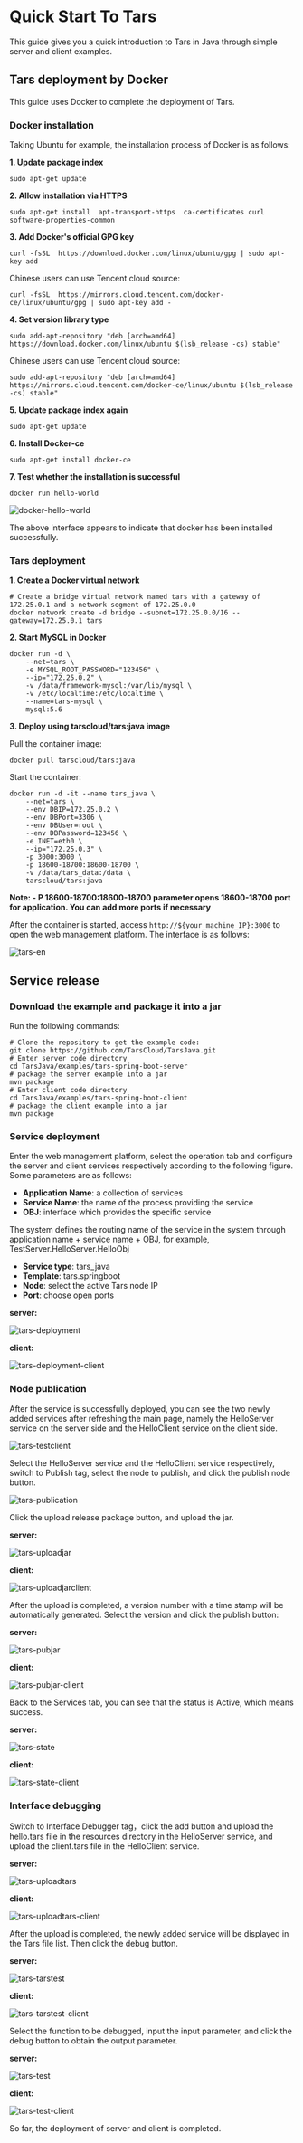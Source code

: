 # Quick Start To Tars

This guide gives you a quick introduction to Tars in Java through simple server and client examples.

## Tars deployment by Docker

This guide uses Docker to complete the deployment of Tars.

### Docker installation

Taking Ubuntu for example, the installation process of Docker is as follows:

**1. Update package index**

```text
sudo apt-get update
```

**2. Allow installation via HTTPS**

```
sudo apt-get install  apt-transport-https  ca-certificates curl  software-properties-common
```

**3. Add Docker's official GPG key**

```
curl -fsSL  https://download.docker.com/linux/ubuntu/gpg | sudo apt-key add
```

Chinese users can use Tencent cloud source:

```text
curl -fsSL  https://mirrors.cloud.tencent.com/docker-ce/linux/ubuntu/gpg | sudo apt-key add -
```

**4. Set version library type**

```
sudo add-apt-repository "deb [arch=amd64]  https://download.docker.com/linux/ubuntu $(lsb_release -cs) stable" 
```

Chinese users can use Tencent cloud source:

```text
sudo add-apt-repository "deb [arch=amd64] https://mirrors.cloud.tencent.com/docker-ce/linux/ubuntu $(lsb_release -cs) stable" 
```

**5.  Update package index again**

```text
sudo apt-get update
```

**6. Install Docker-ce** 

```
sudo apt-get install docker-ce
```

**7. Test whether the installation is successful** 

```
docker run hello-world
```

![docker-hello-world](images/docker-hello-world.png)

The above interface appears to indicate that docker has been installed successfully.



### Tars deployment

**1. Create a Docker virtual network**

```text
# Create a bridge virtual network named tars with a gateway of 172.25.0.1 and a network segment of 172.25.0.0
docker network create -d bridge --subnet=172.25.0.0/16 --gateway=172.25.0.1 tars
```

**2. Start MySQL in Docker**

```text
docker run -d \
    --net=tars \
    -e MYSQL_ROOT_PASSWORD="123456" \
    --ip="172.25.0.2" \
    -v /data/framework-mysql:/var/lib/mysql \
    -v /etc/localtime:/etc/localtime \
    --name=tars-mysql \
    mysql:5.6
```

**3. Deploy using tarscloud/tars:java image**

Pull the container image:

```text
docker pull tarscloud/tars:java
```

Start the container:

```text
docker run -d -it --name tars_java \
    --net=tars \
    --env DBIP=172.25.0.2 \
    --env DBPort=3306 \
    --env DBUser=root \
    --env DBPassword=123456 \
    -e INET=eth0 \
    --ip="172.25.0.3" \
    -p 3000:3000 \
    -p 18600-18700:18600-18700 \
    -v /data/tars_data:/data \
    tarscloud/tars:java
```

**Note: - P 18600-18700:18600-18700 parameter opens 18600-18700 port for application. You can add more ports if necessary**



After the container is started, access `http://${your_machine_IP}:3000` to open the web management platform. The interface is as follows:

![tars-en](images/tars-en.png)



## Service release

### Download the example and package it into a jar

Run the following commands:

```text
# Clone the repository to get the example code:
git clone https://github.com/TarsCloud/TarsJava.git
# Enter server code directory
cd TarsJava/examples/tars-spring-boot-server
# package the server example into a jar
mvn package
# Enter client code directory
cd TarsJava/examples/tars-spring-boot-client
# package the client example into a jar
mvn package
```



### Service deployment

Enter the web management platform, select the operation tab and configure the server and client services respectively according to  the following figure. Some parameters are as follows:

- **Application Name**: a collection of services
- **Service Name**: the name of the process providing the service
- **OBJ**: interface which provides the specific service

The system defines the routing name of the service in the system through application name + service name + OBJ, for example, TestServer.HelloServer.HelloObj

- **Service type**: tars_java
- **Template**: tars.springboot
- **Node**: select the active Tars node IP
- **Port**: choose open ports

**server:**

![tars-deployment](images/tars-deployment.png)

**client:**

![tars-deployment-client](images/tars-deployment-client.png)



### Node publication

After the service is successfully deployed, you can see the two newly added services after refreshing the main page, namely the HelloServer service on the server side and the HelloClient service on the client side.

![tars-testclient](images/tars-testclient.png)



Select the HelloServer service and the HelloClient service respectively, switch to Publish tag, select the node to publish, and click the publish node button.

![tars-publication](images/tars-publication.png)



Click the upload release package button, and upload the jar.

**server:**

![tars-uploadjar](images/tars-uploadjar.png)

**client:**

![tars-uploadjarclient](images/tars-uploadjarclient.png)



After the upload is completed, a version number with a time stamp will be automatically generated. Select the version and click the publish button:

**server:**

![tars-pubjar](images/tars-pubjar.png)

**client:**

![tars-pubjar-client](images/tars-pubjar-client.png)



Back to the Services tab, you can see that the status is Active, which means success.

**server:**

![tars-state](images/tars-state.png)

**client:**

![tars-state-client](images/tars-state-client.png)



### Interface debugging

Switch to Interface Debugger tag，click the add button and upload the hello.tars file in the resources directory in the HelloServer service, and upload the client.tars file in the HelloClient service.

**server:**

![tars-uploadtars](images/tars-uploadtars.png)

**client:**

![tars-uploadtars-client](images/tars-uploadtars-client.png)



After the upload is completed, the newly added service will be displayed in the Tars file list.  Then click the debug button.

**server:**

![tars-tarstest](images/tars-tarstest.png)

**client:**

![tars-tarstest-client](images/tars-tarstest-client.png)



Select the function to be debugged, input the input parameter, and click the debug button to obtain the output parameter.

**server:**

![tars-test](images/tars-test.png)

**client:**

![tars-test-client](images/tars-test-client.png)

So far, the deployment of server and client is completed.
